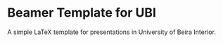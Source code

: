 # Beamer Template for UBI

A simple LaTeX template for presentations in University of Beira Interior.
